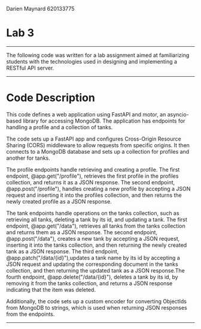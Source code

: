 Darien Maynard 620133775

# Lab 3

----------------------------------------------------------------------------------------------

The following code was written for a lab assignment aimed at familiarizing students with the technologies used in designing and implementing a RESTful API server.

----------------------------------------------------------------------------------------------

# Code Description 

This code defines a web application using FastAPI and motor, an asyncio-based library for accessing MongoDB. The application has endpoints for handling a profile and a collection of tanks.

The code sets up a FastAPI app and configures Cross-Origin Resource Sharing (CORS) middleware to allow requests from specific origins. It then connects to a MongoDB database and sets up a collection for profiles and another for tanks.

The profile endpoints handle retrieving and creating a profile. The first endpoint, @app.get("/profile"), retrieves the first profile in the profiles collection, and returns it as a JSON response. The second endpoint, @app.post("/profile"), handles creating a new profile by accepting a JSON request and inserting it into the profiles collection, and then returns the newly created profile as a JSON response.

The tank endpoints handle operations on the tanks collection, such as retrieving all tanks, deleting a tank by its id, and updating a tank. The first endpoint, @app.get("/data"), retrieves all tanks from the tanks collection and returns them as a JSON response. The second endpoint, @app.post("/data"), creates a new tank by accepting a JSON request, inserting it into the tanks collection, and then returning the newly created tank as a JSON response. The third endpoint, @app.patch("/data/{id}"),updates a tank name by its id by accepting a JSON request and updating the corresponding document in the tanks collection, and then returning the updated tank as a JSON response.The fourth endpoint, @app.delete("/data/{id}"), deletes a tank by its id, by removing it from the tanks collection, and returns a JSON response indicating that the item was deleted. 

Additionally, the code sets up a custom encoder for converting ObjectIds from MongoDB to strings, which is used when returning JSON responses from the endpoints.

----------------------------------------------------------------------------------------------